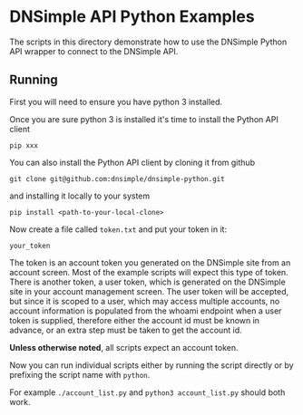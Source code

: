 # DNSimple API Python Examples

The scripts in this directory demonstrate how to use the DNSimple Python API wrapper to connect to the DNSimple API.

## Running

First you will need to ensure you have python 3 installed.

Once you are sure python 3 is installed it's time to install the Python API client

`pip xxx`

You can also install the Python API client by cloning it from github

`git clone git@github.com:dnsimple/dnsimple-python.git`

and installing it locally to your system

`pip install <path-to-your-local-clone>`

Now create a file called `token.txt` and put your token in it:

``` your_token ```

The token is an account token you generated on the DNSimple site from an account screen. Most of the example
scripts will expect this type of token. There is another token, a user token, which is generated on the DNSimple site
in your account management screen. The user token will be accepted, but since it is scoped to a user, which may access
multiple accounts, no account information is populated from the whoami endpoint when a user token is supplied, therefore
either the account id must be known in advance, or an extra step must be taken to get the account id.

**Unless otherwise noted**, all scripts expect an account token.

Now you can run individual scripts either by running the script directly or by prefixing the script name with `python`.

For example `./account_list.py` and `python3 account_list.py` should both work.

